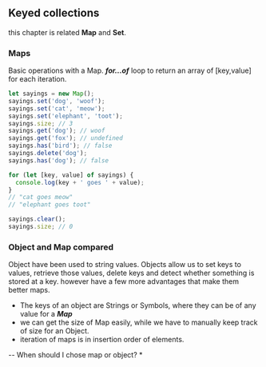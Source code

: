 ## Keyed collections
this chapter is related **Map** and **Set**.

### **Maps**
Basic operations with a Map. ***for...of*** loop to return an array of [key,value] for each iteration.
```js
let sayings = new Map();
sayings.set('dog', 'woof');
sayings.set('cat', 'meow');
sayings.set('elephant', 'toot');
sayings.size; // 3
sayings.get('dog'); // woof
sayings.get('fox'); // undefined
sayings.has('bird'); // false
sayings.delete('dog');
sayings.has('dog'); // false

for (let [key, value] of sayings) {
  console.log(key + ' goes ' + value);
}
// "cat goes meow"
// "elephant goes toot"

sayings.clear();
sayings.size; // 0
```

### Object and Map compared

Object have been used to string values. Objects allow us to set keys to values, retrieve those values, delete keys and detect whether something is stored at a key. however have a few more advantages that make them better maps.

 * The keys of an object are Strings or Symbols, where they can be of any value for a ***Map***
 * we can get the size of Map easily, while we have to manually keep track of size for an Object.
 * iteration of maps is in insertion order of elements.

-- When should I chose map or object?
* 
